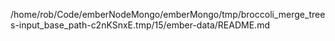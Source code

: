 /home/rob/Code/emberNodeMongo/emberMongo/tmp/broccoli_merge_trees-input_base_path-c2nKSnxE.tmp/15/ember-data/README.md